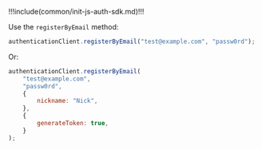 !!!include(common/init-js-auth-sdk.md)!!!

Use the `registerByEmail` method:

```javascript
authenticationClient.registerByEmail("test@example.com", "passw0rd");
```

Or:

```javascript
authenticationClient.registerByEmail(
	"test@example.com",
	"passw0rd",
	{
		nickname: "Nick",
	},
	{
		generateToken: true,
	}
);
```
